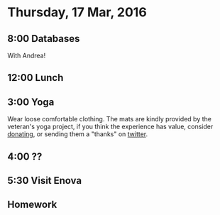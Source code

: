 Thursday, 17 Mar, 2016
======================

8:00 Databases
--------------

With Andrea!

12:00 Lunch
-----------

3:00 Yoga
---------

Wear loose comfortable clothing.
The mats are kindly provided by the veteran's yoga project,
if you think the experience has value, consider [donating](http://www.veteransyogaproject.org/donate.html),
or sending them a "thanks" on [twitter](https://twitter.com/veteransyoga).

4:00 ??
-------

5:30 Visit Enova
----------------


Homework
--------

